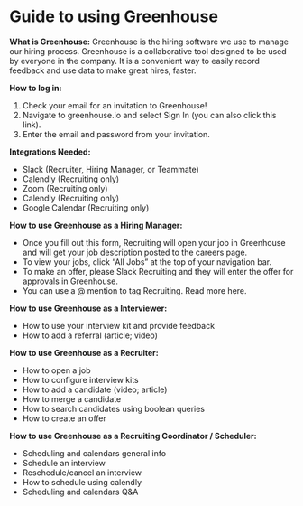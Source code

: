 # Guide to using Greenhouse

**What is Greenhouse:** Greenhouse is the hiring software we use to manage our hiring process.
Greenhouse is a collaborative tool designed to be used by everyone in the company. It is a convenient way to easily record feedback and use data to make great hires, faster.

**How to log in:**
1. Check your email for an invitation to Greenhouse!
2. Navigate to greenhouse.io and select Sign In (you can also click this link).
3. Enter the email and password from your invitation.

**Integrations Needed:** 
- Slack (Recruiter, Hiring Manager, or Teammate) 
- Calendly (Recruiting only) 
- Zoom (Recruiting only)
- Calendly (Recruiting only)
- Google Calendar (Recruiting only)

**How to use Greenhouse as a Hiring Manager:** 
- Once you fill out this form, Recruiting will open your job in Greenhouse and will get your job description posted to the careers page. 
- To view your jobs, click “All Jobs” at the top of your navigation bar.
- To make an offer, please Slack Recruiting and they will enter the offer for approvals in Greenhouse.
- You can use a @ mention to tag Recruiting.  Read more here. 

**How to use Greenhouse as a Interviewer:** 
- How to use your interview kit and provide feedback
- How to add a referral (article; video)

**How to use Greenhouse as a Recruiter:** 
- How to open a job
- How to configure interview kits
- How to add a candidate (video; article) 
- How to merge a candidate 
- How to search candidates using boolean queries 
- How to create an offer

**How to use Greenhouse as a Recruiting Coordinator / Scheduler:** 
- Scheduling and calendars general info
- Schedule an interview
- Reschedule/cancel an interview
- How to schedule using calendly
- Scheduling and calendars Q&A
